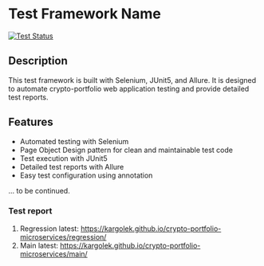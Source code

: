 # Test Framework Name

[![Test Status](https://github.com/kargolek/crypto-portfolio-microservices/actions/workflows/qa.yaml/badge.svg)](https://github.com/kargolek/crypto-portfolio-microservices/actions/workflows/qa.yaml)

## Description

This test framework is built with Selenium, JUnit5, and Allure. It is designed to automate crypto-portfolio web application testing and provide detailed test reports.

## Features

- Automated testing with Selenium
- Page Object Design pattern for clean and maintainable test code
- Test execution with JUnit5
- Detailed test reports with Allure
- Easy test configuration using annotation

... to be continued.

### Test report
1. Regression latest: https://kargolek.github.io/crypto-portfolio-microservices/regression/
2. Main latest: https://kargolek.github.io/crypto-portfolio-microservices/main/